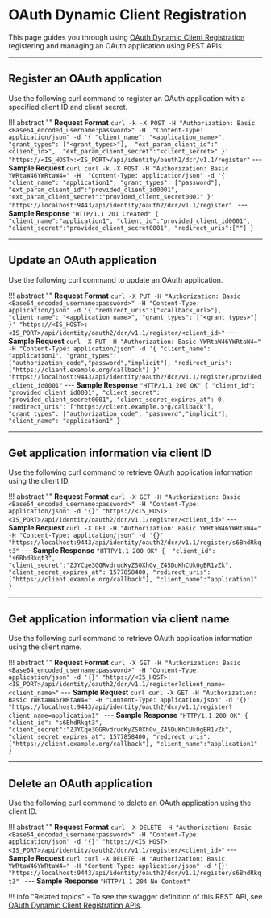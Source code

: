 # OAuth Dynamic Client Registration

This page guides you through using [OAuth Dynamic Client Registration]({{base_path}}/references/concepts/authentication/dcr) registering and managing an OAuth application using REST APIs.

-----

## Register an OAuth application

Use the following curl command to register an OAuth application with a specified client ID and client secret. 

!!! abstract ""
    **Request Format**
    ```
    curl -k -X POST -H "Authorization: Basic <Base64_encoded_username:password>" -H 
    "Content-Type: application/json" -d '{
    "client_name": "<application_name>",
    "grant_types": ["<grant_types>"], 
    "ext_param_client_id":"<client_id>", 
    "ext_param_client_secret":"<client_secret>" }' 
    "https://<IS_HOST>:<IS_PORT>/api/identity/oauth2/dcr/v1.1/register"
    ```
    ---
     **Sample Request**
    ```curl
    curl -k -X POST -H "Authorization: Basic YWRtaW46YWRtaW4=" -H 
    "Content-Type: application/json" -d '{
    "client_name": "application1",
    "grant_types": ["password"], 
    "ext_param_client_id":"provided_client_id0001", 
    "ext_param_client_secret":"provided_client_secret0001" }' 
    "https://localhost:9443/api/identity/oauth2/dcr/v1.1/register"
    ```
    ---
    **Sample Response**
    ```
    "HTTP/1.1 201 Created"
    {
        "client_name":"application1",
        "client_id":"provided_client_id0001",
        "client_secret":"provided_client_secret0001",
        "redirect_uris":[""]
    }
    ```

-----

## Update an OAuth application

Use the following curl command to update an OAuth application.

!!! abstract ""
    **Request Format**
    ```
    curl -X PUT -H "Authorization: Basic <Base64_encoded_username:password>" -H
    "Content-Type: application/json" -d '{
    "redirect_uris":["<callback_url>"],
    "client_name": "<application_name>",
    "grant_types": ["<grant_types>"] }'
    "https://<IS_HOST>:<IS_PORT>/api/identity/oauth2/dcr/v1.1/register/<client_id>"
    ```
    ---
     **Sample Request**
    ```
    curl -X PUT -H "Authorization: Basic YWRtaW46YWRtaW4=" -H
    "Content-Type: application/json" -d '{
    "client_name": "application1",
    "grant_types": ["authorization_code","password","implicit"],
    "redirect_uris":["https://client.example.org/callback"] }'
    "https://localhost:9443/api/identity/oauth2/dcr/v1.1/register/provided_client_id0001"
    ```
    ---
    **Sample Response**
    ```
    "HTTP/1.1 200 OK"
    {
        "client_id": "provided_client_id0001",
        "client_secret": "provided_client_secret0001",
        "client_secret_expires_at": 0,
        "redirect_uris": ["https://client.example.org/callback"],
        "grant_types": ["authorization_code", "password","implicit"],
        "client_name": "application1"
    }
    ```

----

## Get application information via client ID

Use the following curl command to retrieve OAuth application information using the client ID. 

!!! abstract ""
    **Request Format**
    ```
    curl -X GET -H "Authorization: Basic <Base64_encoded_username:password>" -H "Content-Type: application/json" -d '{}' "https://<IS_HOST>:<IS_PORT>/api/identity/oauth2/dcr/v1.1/register/<client_id>"
    ```
    ---
     **Sample Request**
    ```
    curl -X GET -H "Authorization: Basic YWRtaW46YWRtaW4=" -H "Content-Type: application/json" -d '{}' "https://localhost:9443/api/identity/oauth2/dcr/v1.1/register/s6BhdRkqt3"
    ```
    ---
    **Sample Response**
    ```
    "HTTP/1.1 200 OK"
    { 
        "client_id": "s6BhdRkqt3",
        "client_secret":"ZJYCqe3GGRvdrudKyZS0XhGv_Z45DuKhCUk0gBR1vZk",
        "client_secret_expires_at": 1577858400,
        "redirect_uris":["https://client.example.org/callback"],
        "client_name":"application1"
    }
    ```

----

## Get application information via client name

Use the following curl command to retrieve OAuth application information using the client name. 

!!! abstract ""
    **Request Format**
    ```
    curl -X GET -H "Authorization: Basic <Base64_encoded_username:password>" -H "Content-Type: application/json" -d '{}' "https://<IS_HOST>:<IS_PORT>/api/identity/oauth2/dcr/v1.1/register?client_name=<client_name>"
    ```
    ---
    **Sample Request**
    ```curl
    curl -X GET -H "Authorization: Basic YWRtaW46YWRtaW4=" -H "Content-Type: application/json" -d '{}' "https://localhost:9443/api/identity/oauth2/dcr/v1.1/register?client_name=application1"
    ```
    ---
    **Sample Response**
    ```
    "HTTP/1.1 200 OK"
    { 
        "client_id": "s6BhdRkqt3",
        "client_secret":"ZJYCqe3GGRvdrudKyZS0XhGv_Z45DuKhCUk0gBR1vZk",
        "client_secret_expires_at": 1577858400,
        "redirect_uris":["https://client.example.org/callback"],
        "client_name":"application1"
    }
    ```

----

## Delete an OAuth application

Use the following curl command to delete an OAuth application using the client ID. 

!!! abstract ""
    **Request Format**
    ```
    curl -X DELETE -H "Authorization: Basic <Base64_encoded_username:password>" -H "Content-Type: application/json" -d '{}' "https://<IS_HOST>:<IS_PORT>/api/identity/oauth2/dcr/v1.1/register/<client_id>"
    ```
    ---
     **Sample Request**
    ```curl
    curl -X DELETE -H "Authorization: Basic YWRtaW46YWRtaW4=" -H "Content-Type: application/json" -d '{}' "https://localhost:9443/api/identity/oauth2/dcr/v1.1/register/s6BhdRkqt3"
    ```
    ---
    **Sample Response**
    ```
    "HTTP/1.1 204 No Content"
    ```

!!! info "Related topics"
    - To see the swagger definition of this REST API, see [OAuth Dynamic Client Registration APIs]({{base_path}}/apis/use-the-openid-connect-dynamic-client-registration-rest-apis).